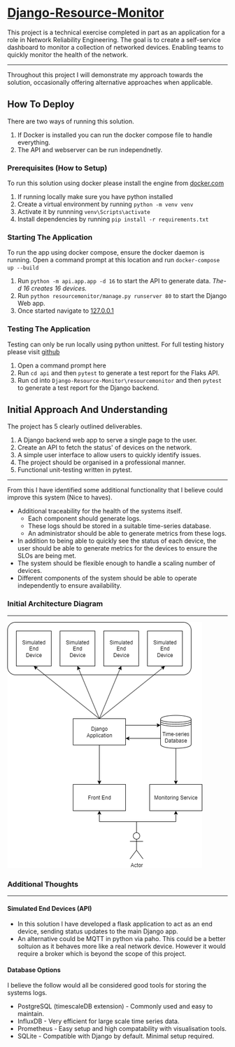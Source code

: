 # [Django-Resource-Monitor](https://github.com/adammcw01/Django-Resource-Monitor)

This project is a technical exercise completed in part as an application for a role in Network Reliability Engineering.
The goal is to create a self-service dashboard to monitor a collection of networked devices. Enabling teams to quickly monitor the health of the network.

---
Throughout this project I will demonstrate my approach towards the solution, occasionally offering alternative approaches when applicable.

## How To Deploy

There are two ways of running this solution.

1. If Docker is installed you can run the docker compose file to handle everything.
2. The API and webserver can be run independnetly.

### Prerequisites (How to Setup)

To run this solution using docker please install the engine from [docker.com](https://www.docker.com/)

1. If running locally make sure you have python installed
2. Create a virtual environment by running
`python -m venv venv`
3. Activate it by runnning `venv\Scripts\activate`
4. Install dependencies by running `pip install -r requirements.txt`

### Starting The Application

To run the app using docker compose, ensure the docker daemon is running.
Open a command prompt at this location and run `docker-compose up --build`

1. Run `python -m api.app.app -d 16` to start the API to generate data. *The-d 16 creates 16 devices.*
2. Run `python resourcemonitor/manage.py runserver 80` to start the Django Web app.
3. Once started navigate to [127.0.0.1](http://127.0.0.1)

### Testing The Application

Testing can only be run locally using python unittest.
For full testing history please visit [github](https://github.com/adammcw01/Django-Resource-Monitor/actions)

1. Open a command prompt here
2. Run `cd api` and then `pytest` to generate a test report for the Flaks API.
3. Run cd into `Django-Resource-Monitor\resourcemonitor` and then `pytest` to generate a test report for the Django backend.

## Initial Approach And Understanding

The project has 5 clearly outlined deliverables.

1. A Django backend web app to serve a single page to the user.
2. Create an API to fetch the status' of devices on the network.
3. A simple user interface to allow users to quickly identify issues.
4. The project should be organised in  a professional manner.
5. Functional unit-testing written in pytest.

---
From this I have identified some additional functionality that I believe could improve this system (Nice to haves).

* Additional traceability for the health of the systems itself.
  * Each component should generate logs.
  * These logs should be stored in a suitable time-series database.
  * An administrator should be able to generate metrics from these logs.
* In addition to being able to quickly see the status of each device, the user should be able to generate metrics for the devices to ensure the SLOs are being met.
* The system should be flexible enough to handle a scaling number of devices.
* Different components of the system should be able to operate independently to ensure availability.

### Initial Architecture Diagram

---
![Initial Architecture Diagram](Resources/Initial_Architecture.png)

### Additional Thoughts

---

#### Simulated End Devices (API)

* In this solution I have developed a flask application to act as an end device, sending status updates to the main Django app.
* An alternative could be MQTT in python via paho. This could be a better soltuion as it behaves more like a real network device. However it would require a broker which is beyond the scope of this project.

#### Database Options

I believe the follow would all be considered good tools for storing the systems logs.

* PostgreSQL (timescaleDB extension) - Commonly used and easy to maintain.
* InfluxDB - Very efficient for large scale time series data.
* Prometheus - Easy setup and high compatability with visualisation tools.
* SQLite - Compatible with Django by default. Minimal setup required.
